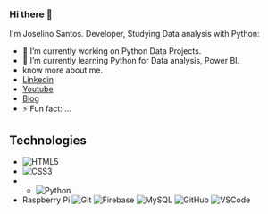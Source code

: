 ### Hi there 👋

<!--
**joselinosantosti/joselinosantosti** is a ✨ _special_ ✨ repository because its `README.md` (this file) appears on your GitHub profile.
-->
I'm Joselino Santos. Developer, Studying Data analysis with Python:

- 🔭 I’m currently working on Python Data Projects.
- 🌱 I’m currently learning Python for Data analysis, Power BI.
- know more about me.
- [Linkedin]()
- [Youtube]()
- [Blog]()
- ⚡ Fun fact: ...

## Technologies
* ![HTML5](https://img.shields.io/badge/-HTML5-E34F26?style=flat-square&logo=html5&logoColor=white)
* ![CSS3](https://img.shields.io/badge/-CSS3-1572B6?style=flat-square&logo=css3)
* * ![Python](https://img.shields.io/badge/-python-1572B6?style=flat-square&logo=python)
* Raspberry Pi
![Git](https://img.shields.io/badge/-Git-black?style=flat-square&logo=git)
![Firebase](https://img.shields.io/badge/Firebase-FFCA28?style=flat-square&logo=firebase&logoColor=white)
![MySQL](https://img.shields.io/badge/-MySQL-4479A1?style=flat-square&logo=mysql&logoColor=white)
![GitHub](https://img.shields.io/badge/-GitHub-181717?style=flat-square&logo=github)
![VSCode](https://img.shields.io/badge/-VSCode-007ACC?style=flat-square&logo=visual-studio-code&logoColor=white)

